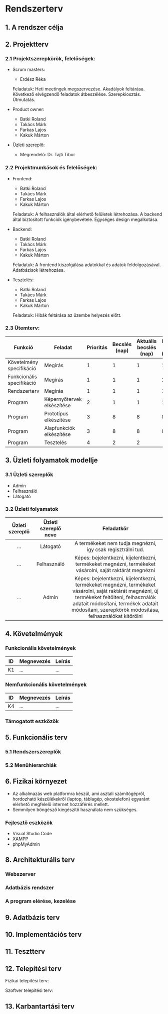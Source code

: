 # Rendszerterv
## 1. A rendszer célja

## 2. Projektterv

### 2.1 Projektszerepkörök, felelőségek:

   * Scrum masters:
      + Erdész Réka

      Feladatuk: Heti meetingek megszervezése.
      Akadályok feltárása.
      Következő elvégzendő feladatok átbeszélése.
      Szerepkiosztás.
      Útmutatás.

   * Product owner:
      + Batki Roland
      + Takács Márk
      + Farkas Lajos
      + Kakuk Márton

   * Üzleti szereplő:
      + Megrendelő: Dr. Tajti Tibor
     
### 2.2 Projektmunkások és felelőségek:

   * Frontend:
      + Batki Roland
      + Takács Márk
      + Farkas Lajos
      + Kakuk Márton

      Feladatuk: A felhasználók által elérhető felületek létrehozása. 
      A backend által biztosított funkciók igénybevétele.
      Egységes design megalkotása.
   * Backend:
      + Batki Roland
      + Takács Márk
      + Farkas Lajos
      + Kakuk Márton

      Feladatuk: A frontend kiszolgálása adatokkal és adatok feldolgozásával.
      Adatbázisok létrehozása.
   * Tesztelés:
      + Batki Roland
      + Takács Márk
      + Farkas Lajos
      + Kakuk Márton

      Feladatuk: Hibák feltárása az üzembe helyezés előtt.
     
### 2.3 Ütemterv:

|Funkció                  | Feladat                                | Prioritás | Becslés (nap) | Aktuális becslés (nap) | Eltelt idő (nap) | Becsült idő (nap) |
|-------------------------|----------------------------------------|-----------|---------------|------------------------|------------------|---------------------|
|Követelmény specifikáció |Megírás                                 |         1 |             1 |                      1 |                1 |                   1 |             
|Funkcionális specifikáció|Megírás                                 |         1 |             1 |                      1 |                1 |                   1 |
|Rendszerterv             |Megírás                                 |         1 |             1 |                      1 |                1 |                   1 |
|Program                  |Képernyőtervek elkészítése              |         2 |             1 |                      1 |                1 |                   1 |
|Program                  |Prototípus elkészítése                  |         3 |             8 |                      8 |                8 |                   8 |
|Program                  |Alapfunkciók elkészítése                |         3 |             8 |                      8 |                8 |                   8 |
|Program                  |Tesztelés                               |         4 |             2 |                      2 |       

## 3. Üzleti folyamatok modellje

### 3.1 Üzleti szereplők

+ Admin
+ Felhasználó
+ Látogató

### 3.2 Üzleti folyamatok

| Üzleti szereplő | Üzleti szereplő neve | Feladatkör |
| :-------------: | :------------------: | :--------: |
| ... | Látogató | A termékeket nem tudja megnézni, így csak regisztrálni tud. |
| ... | Felhasználó | Képes: bejelentkezni, kijelentkezni, termékeket megnézni, termékeket vásárolni, saját raktárát megnézni |
| ... | Admin | Képes: bejelentkezni, kijelentkezni, termékeket megnézni, termékeket vásárolni, saját raktárát megnézni, új termékeket feltölteni, felhasználók adatait módosítani, termékek adatait módosítani, szerepkörök módosítása, felhasználókat kitörölni |

## 4. Követelmények

### Funkcionális követelmények

| ID | Megnevezés | Leírás |
| --- | --- | --- |
| K1 | ... | ... |

### Nemfunkcionális követelmények

| ID | Megnevezés | Leírás |
| --- | --- | --- |
| K4 | ... | ... |

### Támogatott eszközök

## 5. Funkcionális terv

### 5.1 Rendszerszereplők

### 5.2 Menühierarchiák

## 6. Fizikai környezet

   - Az alkalmazás web platformra készül, ami asztali számítógépről, hordozható készülékekről (laptop, táblagép, okostelefon) egyaránt elérhető megfelelő internet hozzáférés mellett.
   - Semmilyen böngésző kiegészítő használata nem szükséges.

### Fejlesztő eszközök

   + Visual Studio Code
   + XAMPP
   + phpMyAdmin

## 8. Architekturális terv

### Webszerver

### Adatbázis rendszer

### A program elérése, kezelése

## 9. Adatbázis terv

## 10. Implementációs terv

## 11. Tesztterv

## 12. Telepítési terv

Fizikai telepítési terv: 

Szoftver telepítési terv: 

## 13. Karbantartási terv
